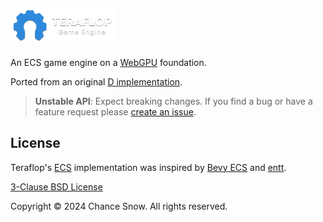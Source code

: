 <!-- See https://www.canva.com/design/DAGLqtFH0AE/pYxeGhzf1TnF1WgZA0p9hA/edit?referrer=3d-logos-landing-page -->
<h1><img src="https://github.com/chances/teraflop-deno/blob/main/assets/Logo%20Narrow%20Dark%20Shadowed.png?raw=true" alt="Teraflop" height="50" /></h1>

An ECS game engine on a [WebGPU](https://webgpu.io) foundation.

Ported from an original [D implementation](https://github.com/chances/teraflop-d).

> **Unstable API**: Expect breaking changes. If you find a bug or have a feature request please [create an issue](https://github.com/chances/teraflop-deno/issues/new).

## License

Teraflop's [ECS](https://en.wikipedia.org/wiki/Entity_component_system) implementation was inspired by [Bevy ECS](https://bevyengine.org/learn/book/getting-started/ecs) and [entt](https://github.com/skypjack/entt).

[3-Clause BSD License](https://opensource.org/licenses/BSD-3-Clause)

Copyright &copy; 2024 Chance Snow. All rights reserved.
